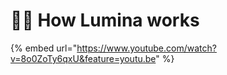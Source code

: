 # 👷‍♂️ How Lumina works

{% embed url="https://www.youtube.com/watch?v=8o0ZoTy6qxU&feature=youtu.be" %}
